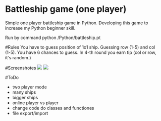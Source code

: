 # Battleship game (one player)
Simple one player battleship game in Python.
Developing this game to increase my Python beginner skill.

Run by command python /Python/battleship.pt

#Rules
You have to guess position of 1x1 ship.
Guessing row (1-5) and col (1-5).
You have 6 chances to guess.
In 4-th round you earn tip (col or row, it's random.)

#Screenshotes
<img src="http://i.imgur.com/NUY6nLl.png">
<img src="http://i.imgur.com/KsTPM6F.png">

#ToDo
- two player mode
- many ships
- bigger ships
- online player vs player
- change code do classes and functiones
- file export/import
